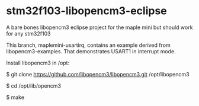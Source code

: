 # stm32f103-libopencm3-eclipse
A bare bones libopencm3 eclipse project for the maple mini but should work for any stm32f103

This branch, maplemini-usartirq, contains an example derived from libopencm3-examples. That demonstrates USART1 in interrupt mode.

Install libopencm3 in /opt:

  $ git clone https://github.com/libopencm3/libopencm3.git /opt/libopencm3
  
  $ cd /opt/lib/opencm3
  
  $ make
